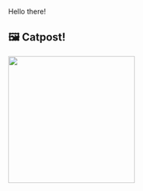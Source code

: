 Hello there!



## 🖼️ Catpost!

<sub>
    <img src="https://cdn2.thecatapi.com/images/a3o.jpg" height="256">
</sub>

